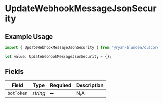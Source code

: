 # UpdateWebhookMessageJsonSecurity

## Example Usage

```typescript
import { UpdateWebhookMessageJsonSecurity } from "@ryan-blunden/discord/models/operations";

let value: UpdateWebhookMessageJsonSecurity = {};
```

## Fields

| Field              | Type               | Required           | Description        |
| ------------------ | ------------------ | ------------------ | ------------------ |
| `botToken`         | *string*           | :heavy_minus_sign: | N/A                |